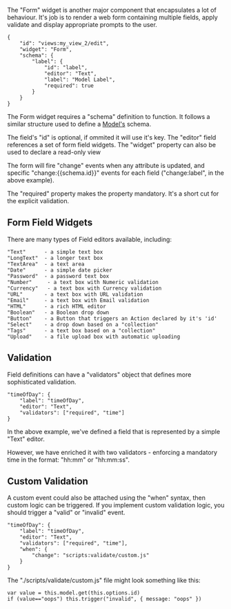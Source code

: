 The "Form" widget is another major component that encapsulates a lot of behaviour. It's job is to render a web form containing multiple fields, apply validate and display appropriate prompts to the user.

    {
        "id": "views:my_view_2/edit",
        "widget": "Form",
        "schema": {
            "label": {
                "id": "label",
                "editor": "Text",
                "label": "Model Label",
                "required": true
            }
        }
    }

The Form widget requires a "schema" definition to function. It follows a similar structure used to define a <a href="Models">Model's</a> schema.

The field's "id" is optional, if ommited it will use it's key.
The "editor" field references a set of form field widgets.
The "widget" property can also be used to declare a read-only view

The form will fire "change" events when any attribute is updated, and specific "change:{{schema.id}}" events for each field ("change:label", in the above example). 

The "required" property makes the property mandatory. It's a short cut for the explicit validation.

Form Field Widgets
------------------

There are many types of Field editors available, including:

    "Text"      - a simple text box
    "LongText"  - a longer text box
    "TextArea"  - a text area
    "Date"      - a simple date picker
    "Password"  - a password text box
    "Number"     - a text box with Numeric validation
    "Currency"   - a text box with Currency validation
    "URL"       - a text box with URL validation
    "Email"     - a text box with Email validation
    "HTML"      - a rich HTML editor
    "Boolean"   - a Boolean drop down
    "Button"    - a Button that triggers an Action declared by it's 'id'
    "Select"    - a drop down based on a "collection"
    "Tags"      - a text box based on a "collection"
    "Upload"    - a file upload box with automatic uploading


Validation
----------

Field definitions can have a "validators" object that defines more sophisticated validation.

    "timeOfDay": {
        "label": "timeOfDay",
        "editor": "Text",
        "validators": ["required", "time"]
    }

In the above example, we've defined a field that is represented by a simple "Text" editor.

However, we have enriched it with two validators - enforcing a mandatory time in the format: "hh:mm" or "hh:mm:ss".

Custom Validation
-----------------

A custom event could also be attached using the "when" syntax, then custom logic can be triggered. If you implement custom validation logic, you should trigger a "valid" or "invalid" event.

    "timeOfDay": {
        "label": "timeOfDay",
        "editor": "Text",
        "validators": ["required", "time"],
        "when": {
            "change": "scripts:validate/custom.js"
        }
    }

The "./scripts/validate/custom.js" file might look something like this:

    var value = this.model.get(this.options.id)
    if (value=="oops") this.trigger("invalid", { message: "oops" })
    



